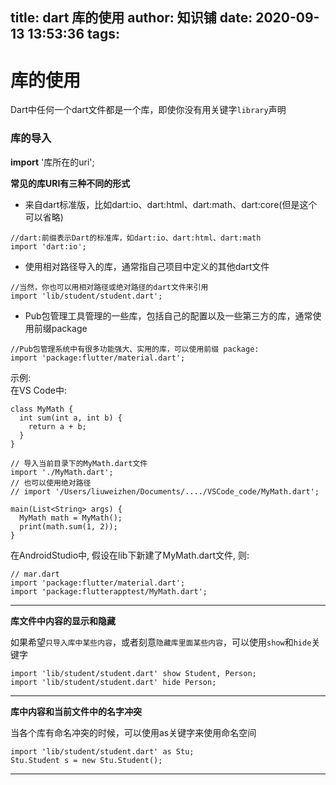 title: dart 库的使用
author: 知识铺
date: 2020-09-13 13:53:36
tags:
---


# 库的使用

Dart中任何一个dart文件都是一个库，即使你没有用关键字`library`声明

###  库的导入

**import** '库所在的uri';

**常见的库URI有三种不同的形式**

- 来自dart标准版，比如dart:io、dart:html、dart:math、dart:core(但是这个可以省略)

```
//dart:前缀表示Dart的标准库，如dart:io、dart:html、dart:math
import 'dart:io';
```

- 使用相对路径导入的库，通常指自己项目中定义的其他dart文件

```
//当然，你也可以用相对路径或绝对路径的dart文件来引用
import 'lib/student/student.dart';
```

- Pub包管理工具管理的一些库，包括自己的配置以及一些第三方的库，通常使用前缀package

```
//Pub包管理系统中有很多功能强大、实用的库，可以使用前缀 package:
import 'package:flutter/material.dart';
```

示例:  
在VS Code中:  

```
class MyMath {
  int sum(int a, int b) {
    return a + b;
  }
}
```

```
// 导入当前目录下的MyMath.dart文件
import './MyMath.dart';
// 也可以使用绝对路径
// import '/Users/liuweizhen/Documents/..../VSCode_code/MyMath.dart';

main(List<String> args) {
  MyMath math = MyMath();
  print(math.sum(1, 2));
}
```

在AndroidStudio中, 假设在lib下新建了MyMath.dart文件, 则:  

```
// mar.dart
import 'package:flutter/material.dart';
import 'package:flutterapptest/MyMath.dart';
```

-------------------------------------

**库文件中内容的显示和隐藏**

如果希望`只导入库中某些内容`，或者刻意`隐藏库里面某些内容`，可以使用`show`和`hide`关键字

```
import 'lib/student/student.dart' show Student, Person;
import 'lib/student/student.dart' hide Person;
```

-------------------------------------

**库中内容和当前文件中的名字冲突**

当各个库有命名冲突的时候，可以使用as关键字来使用命名空间

```
import 'lib/student/student.dart' as Stu;
Stu.Student s = new Stu.Student();
```

-------------------------------------


